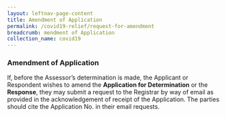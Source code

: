 ```yaml
---
layout: leftnav-page-content
title: Amendment of Application
permalink: /covid19-relief/request-for-amendment
breadcrumb: mendment of Application
collection_name: covid19
---
```


### Amendment of Application ###

If, before the Assessor’s determination is made, the Applicant or Respondent wishes to amend the <b>Application for Determination</b> or the <b>Response</b>, they may submit a request to the Registrar by way of email as provided in the acknowledgement of receipt of the Application. The parties should cite the Application No. in their email requests.
